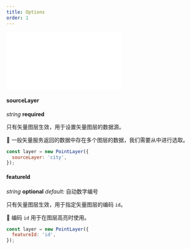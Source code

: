 ```yaml
---
title: Options
order: 1
---
```


<embed src="@/docs/common/style.md"></embed>

#### sourceLayer

<description> _string_ **required** </description>

只有矢量图层生效，用于设置矢量图层的数据源。

🌟 一般矢量服务返回的数据中存在多个图层的数据，我们需要从中进行选取。

```javascript
const layer = new PointLayer({
  sourceLayer: 'city',
});
```

#### featureId

<description> _string_ **optional** _default:_ 自动数字编号</description>

只有矢量图层生效，用于指定矢量图层的编码 `id`。

🌟 编码 `id` 用于在图层高亮时使用。

```javascript
const layer = new PointLayer({
  featureId: 'id',
});
```